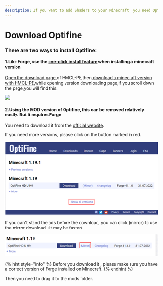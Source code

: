 ```yaml
---
description: If you want to add Shaders to your Minecraft, you need Optifine
---
```


# Download Optifine

### There are two ways to install Optifine:

#### 1.Like Forge, use the [one-click install feature](download-forge-fabric-liteloader.md) when installing a minecraft version

[Open the download page ](./#open-the-download-page-of-hmcl-pe)of HMCL-PE,then[ download a minecraft version with HMCL-PE](download-minecraft-with-hmcl-pe.md),while opening version downloading page,if you scroll down the page,you will find this:

![](../../.gitbook/assets/Screenshot\_2022-08-15-14-30-19-98\_d17cc25ab2657fb.jpg)

#### 2.Using the MOD version of Optifine, this can be removed relatively easily. But it requires Forge

You need to download it from the [official website](https://optifine.net/downloads).

If you need more versions, please click on the button marked in red.

![](<../../.gitbook/assets/image (3).png>)

If you can't stand the ads before the download, you can click (mirror) to use the mirror download. (It may be faster)

![](<../../.gitbook/assets/image (8).png>)

{% hint style="info" %}
Before you download it , please make sure you have a correct version of Forge installed on Minecraft.
{% endhint %}

Then you need to drag it to the mods folder.
